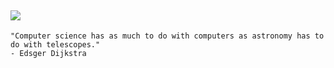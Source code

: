 ## ![](https://komarev.com/ghpvc/?username=ManeeshWije)

```
"Computer science has as much to do with computers as astronomy has to do with telescopes."
- Edsger Dijkstra
```
